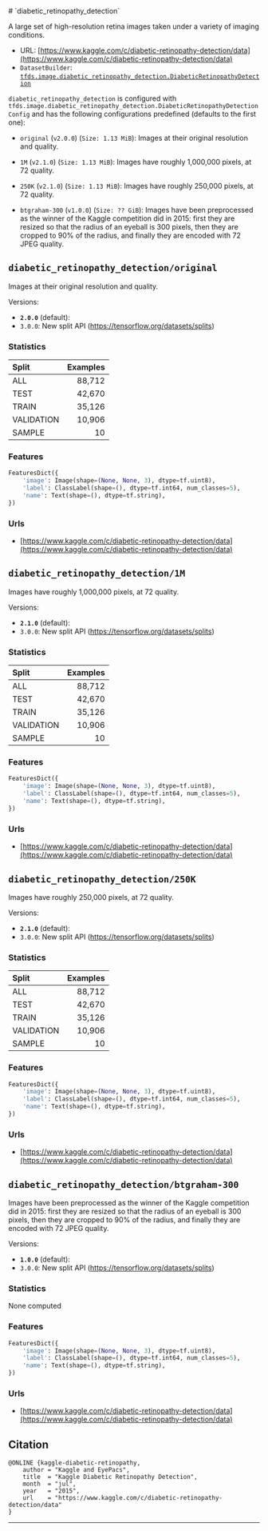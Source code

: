<div itemscope itemtype="http://schema.org/Dataset">
  <div itemscope itemprop="includedInDataCatalog" itemtype="http://schema.org/DataCatalog">
    <meta itemprop="name" content="TensorFlow Datasets" />
  </div>
  <meta itemprop="name" content="diabetic_retinopathy_detection" />
  <meta itemprop="description" content="A large set of high-resolution retina images taken under a variety of imaging conditions.&#10;&#10;To use this dataset:&#10;&#10;```&#10;import tensorflow_datasets as tfds&#10;&#10;ds = tfds.load('diabetic_retinopathy_detection')&#10;```&#10;" />
  <meta itemprop="url" content="https://www.tensorflow.org/datasets/catalog/diabetic_retinopathy_detection" />
  <meta itemprop="sameAs" content="https://www.kaggle.com/c/diabetic-retinopathy-detection/data" />
  <meta itemprop="citation" content="@ONLINE {kaggle-diabetic-retinopathy,&#10;    author = &quot;Kaggle and EyePacs&quot;,&#10;    title  = &quot;Kaggle Diabetic Retinopathy Detection&quot;,&#10;    month  = &quot;jul&quot;,&#10;    year   = &quot;2015&quot;,&#10;    url    = &quot;https://www.kaggle.com/c/diabetic-retinopathy-detection/data&quot;&#10;}&#10;" />
</div>
# `diabetic_retinopathy_detection`

A large set of high-resolution retina images taken under a variety of imaging
conditions.

*   URL:
    [https://www.kaggle.com/c/diabetic-retinopathy-detection/data](https://www.kaggle.com/c/diabetic-retinopathy-detection/data)
*   `DatasetBuilder`:
    [`tfds.image.diabetic_retinopathy_detection.DiabeticRetinopathyDetection`](https://github.com/tensorflow/datasets/tree/master/tensorflow_datasets/image/diabetic_retinopathy_detection.py)

`diabetic_retinopathy_detection` is configured with
`tfds.image.diabetic_retinopathy_detection.DiabeticRetinopathyDetectionConfig`
and has the following configurations predefined (defaults to the first one):

*   `original` (`v2.0.0`) (`Size: 1.13 MiB`): Images at their original
    resolution and quality.

*   `1M` (`v2.1.0`) (`Size: 1.13 MiB`): Images have roughly 1,000,000 pixels, at
    72 quality.

*   `250K` (`v2.1.0`) (`Size: 1.13 MiB`): Images have roughly 250,000 pixels, at
    72 quality.

*   `btgraham-300` (`v1.0.0`) (`Size: ?? GiB`): Images have been preprocessed as
    the winner of the Kaggle competition did in 2015: first they are resized so
    that the radius of an eyeball is 300 pixels, then they are cropped to 90% of
    the radius, and finally they are encoded with 72 JPEG quality.

## `diabetic_retinopathy_detection/original`
Images at their original resolution and quality.

Versions:

*   **`2.0.0`** (default):
*   `3.0.0`: New split API (https://tensorflow.org/datasets/splits)

### Statistics

Split      | Examples
:--------- | -------:
ALL        | 88,712
TEST       | 42,670
TRAIN      | 35,126
VALIDATION | 10,906
SAMPLE     | 10

### Features
```python
FeaturesDict({
    'image': Image(shape=(None, None, 3), dtype=tf.uint8),
    'label': ClassLabel(shape=(), dtype=tf.int64, num_classes=5),
    'name': Text(shape=(), dtype=tf.string),
})
```

### Urls

*   [https://www.kaggle.com/c/diabetic-retinopathy-detection/data](https://www.kaggle.com/c/diabetic-retinopathy-detection/data)

## `diabetic_retinopathy_detection/1M`
Images have roughly 1,000,000 pixels, at 72 quality.

Versions:

*   **`2.1.0`** (default):
*   `3.0.0`: New split API (https://tensorflow.org/datasets/splits)

### Statistics

Split      | Examples
:--------- | -------:
ALL        | 88,712
TEST       | 42,670
TRAIN      | 35,126
VALIDATION | 10,906
SAMPLE     | 10

### Features
```python
FeaturesDict({
    'image': Image(shape=(None, None, 3), dtype=tf.uint8),
    'label': ClassLabel(shape=(), dtype=tf.int64, num_classes=5),
    'name': Text(shape=(), dtype=tf.string),
})
```

### Urls

*   [https://www.kaggle.com/c/diabetic-retinopathy-detection/data](https://www.kaggle.com/c/diabetic-retinopathy-detection/data)

## `diabetic_retinopathy_detection/250K`
Images have roughly 250,000 pixels, at 72 quality.

Versions:

*   **`2.1.0`** (default):
*   `3.0.0`: New split API (https://tensorflow.org/datasets/splits)

### Statistics

Split      | Examples
:--------- | -------:
ALL        | 88,712
TEST       | 42,670
TRAIN      | 35,126
VALIDATION | 10,906
SAMPLE     | 10

### Features
```python
FeaturesDict({
    'image': Image(shape=(None, None, 3), dtype=tf.uint8),
    'label': ClassLabel(shape=(), dtype=tf.int64, num_classes=5),
    'name': Text(shape=(), dtype=tf.string),
})
```

### Urls

*   [https://www.kaggle.com/c/diabetic-retinopathy-detection/data](https://www.kaggle.com/c/diabetic-retinopathy-detection/data)

## `diabetic_retinopathy_detection/btgraham-300`

Images have been preprocessed as the winner of the Kaggle competition did in
2015: first they are resized so that the radius of an eyeball is 300 pixels,
then they are cropped to 90% of the radius, and finally they are encoded with 72
JPEG quality.

Versions:

*   **`1.0.0`** (default):
*   `3.0.0`: New split API (https://tensorflow.org/datasets/splits)

### Statistics
None computed

### Features
```python
FeaturesDict({
    'image': Image(shape=(None, None, 3), dtype=tf.uint8),
    'label': ClassLabel(shape=(), dtype=tf.int64, num_classes=5),
    'name': Text(shape=(), dtype=tf.string),
})
```

### Urls

*   [https://www.kaggle.com/c/diabetic-retinopathy-detection/data](https://www.kaggle.com/c/diabetic-retinopathy-detection/data)

## Citation
```
@ONLINE {kaggle-diabetic-retinopathy,
    author = "Kaggle and EyePacs",
    title  = "Kaggle Diabetic Retinopathy Detection",
    month  = "jul",
    year   = "2015",
    url    = "https://www.kaggle.com/c/diabetic-retinopathy-detection/data"
}
```

--------------------------------------------------------------------------------
